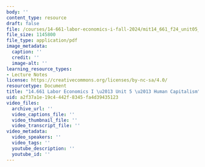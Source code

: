 ```yaml
---
body: ''
content_type: resource
draft: false
file: /courses/14-661-labor-economics-i-fall-2024/mit14_661_f24_unit05_human.pdf
file_size: 1145800
file_type: application/pdf
image_metadata:
  caption: ''
  credit: ''
  image-alt: ''
learning_resource_types:
- Lecture Notes
license: https://creativecommons.org/licenses/by-nc-sa/4.0/
resourcetype: Document
title: "14.661 Labor Economics I \u2013 Unit 5 \u2013 Human Capitalism"
uid: a2f37a1e-19c4-442f-8345-fa4d39435123
video_files:
  archive_url: ''
  video_captions_file: ''
  video_thumbnail_file: ''
  video_transcript_file: ''
video_metadata:
  video_speakers: ''
  video_tags: ''
  youtube_description: ''
  youtube_id: ''
---
```

